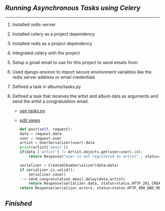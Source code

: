 ## **_*Running Asynchronous Tasks using Celery*_**
----------------------------------------

1. Installed redis-server

2. Installed celery as a project dependency

3. Installed redis as a project dependency

4. Integrated celery with the project

5. Setup a gmail email to use for this project to send emails from

6. Used django-environ to import secure environment variables like the redis server address or email credentials

7. Defined a task in albums/tasks.py 

8. Defined a task that receives the artist and album data as arguments and send the artist a congratulation email.
    - [see tasks.py](/albums/tasks.py)

    - [edit views](/albums/views.py)
        ```py
        def post(self, request):
        data = request.data
        user = request.user
        artist = UserSerializer(user).data
        print(artist['email'])
        if(data ['artist'] != Artist.objects.get(user=user).id):
            return Response("user is not registered as artist" , status=status.HTTP_403_FORBIDDEN)
        
        serializer = CreateAlbumSerializer(data=data)
        if serializer.is_valid():
            serializer.save()
        --> send_congratulation_email.delay(data,artist)
            return Response(serializer.data, status=status.HTTP_201_CREATED)
        return Response(serializer.errors, status=status.HTTP_400_BAD_REQUEST)
        ```


## **_*Finished*_**